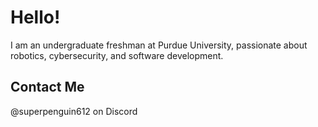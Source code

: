 # Hello!
I am an undergraduate freshman at Purdue University, passionate about robotics, cybersecurity, and software development.

## Contact Me
@superpenguin612 on Discord
